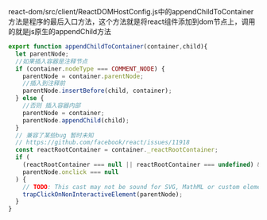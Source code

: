 react-dom/src/client/ReactDOMHostConfig.js中的appendChildToContainer方法是程序的最后入口方法，这个方法就是将react组件添加到dom节点上，调用的就是js原生的appendChild方法

```js
export function appendChildToContainer(container,child){
  let parentNode;
  //如果插入容器是注释节点
  if (container.nodeType === COMMENT_NODE) {
    parentNode = container.parentNode;
    //插入到注释前
    parentNode.insertBefore(child, container);
  } else {
    //否则 插入容器内部
    parentNode = container;
    parentNode.appendChild(child);
  } 
  // 兼容了某些bug 暂时未知
  // https://github.com/facebook/react/issues/11918
  const reactRootContainer = container._reactRootContainer;
  if (
    (reactRootContainer === null || reactRootContainer === undefined) &&
    parentNode.onclick === null
  ) {
    // TODO: This cast may not be sound for SVG, MathML or custom elements.
    trapClickOnNonInteractiveElement(parentNode);
  }
}
```